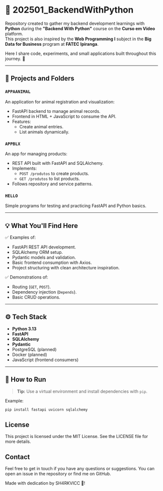 # 🐍 202501_BackendWithPython

Repository created to gather my backend development learnings with **Python** during the **"Backend With Python"** course on the **Curso em Vídeo** platform.  
This project is also inspired by the **Web Programming I** subject in the **Big Data for Business** program at **FATEC Ipiranga**.

Here I share code, experiments, and small applications built throughout this journey. 🚀

---

## 📂 Projects and Folders

### `APPAANIMAL`
An application for animal registration and visualization:
- FastAPI backend to manage animal records.
- Frontend in HTML + JavaScript to consume the API.
- Features:
  - Create animal entries.
  - List animals dynamically.

### `APPBLX`
An app for managing products:
- REST API built with FastAPI and SQLAlchemy.
- Implements:
  - `POST /produtos` to create products.
  - `GET /produtos` to list products.
- Follows repository and service patterns.

### `HELLO`
Simple programs for testing and practicing FastAPI and Python basics.

---

## 💡 What You'll Find Here

✅ Examples of:
- FastAPI REST API development.
- SQLAlchemy ORM setup.
- Pydantic models and validation.
- Basic frontend consumption with Axios.
- Project structuring with clean architecture inspiration.

✅ Demonstrations of:
- Routing (`GET`, `POST`).
- Dependency injection (`Depends`).
- Basic CRUD operations.

---

## ⚙️ Tech Stack

- **Python 3.13**
- **FastAPI**
- **SQLAlchemy**
- **Pydantic**
- PostgreSQL (planned)
- Docker (planned)
- JavaScript (frontend consumers)

---

## 🚀 How to Run

> **Tip:** Use a virtual environment and install dependencies with `pip`.

Example:

```bash
pip install fastapi uvicorn sqlalchemy
```

## License
This project is licensed under the MIT License. See the LICENSE file for more details.

## Contact
Feel free to get in touch if you have any questions or suggestions. You can open an issue in the repository or find me on GitHub.

Made with dedication by SH4RKVICC 🦈!